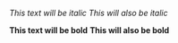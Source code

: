 *This text will be italic*
_This will also be italic_

**This text will be bold**
__This will also be bold__

